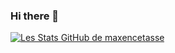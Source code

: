 ### Hi there 👋

[![Les Stats GitHub de maxencetasse](https://github-readme-stats.vercel.app/api?username=maxencetasse)](https://github.com/maxencetasse/github-readme-stats)

<!--
**maxencetasse/maxencetasse** is a ✨ _special_ ✨ repository because its `README.md` (this file) appears on your GitHub profile.

Here are some ideas to get you started:

- 🔭 I’m currently working on ...
- 🌱 I’m currently learning ...
- 👯 I’m looking to collaborate on ...
- 🤔 I’m looking for help with ...
- 💬 Ask me about ...
- 📫 How to reach me: ...
- 😄 Pronouns: ...
- ⚡ Fun fact: ...
-->
